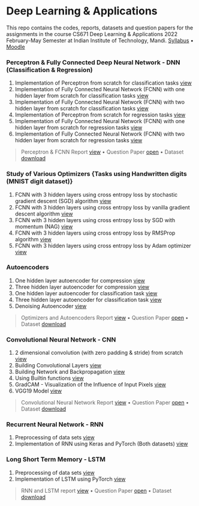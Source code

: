 # Deep Learning & Applications
This repo contains the codes, reports, datasets and question papers for the assignments in the course CS671 Deep Learning & Applications 2022 February-May Semester at Indian Institute of Technology, Mandi. [Syllabus](https://github.com/its-rajesh/Deep-Learning/blob/main/Syllabus.pdf) • [Moodle](https://students.iitmandi.ac.in/moodle/course/view.php?id=2697)

### Perceptron & Fully Connected Deep Neural Network - DNN (Classification & Regression)

1) Implementation of Perceptron from scratch for classification tasks [view](https://github.com/Rajesh-Smartino/Deep-Learning/tree/main/Perceptron%20Regression)
2) Implementation of Fully Connected Neural Network (FCNN) with one hidden layer from scratch for classification tasks [view](https://github.com/Rajesh-Smartino/Deep-Learning/tree/main/FCNN%20Classification)
3) Implementation of Fully Connected Neural Network (FCNN) with two hidden layer from scratch for classification tasks [view](https://github.com/Rajesh-Smartino/Deep-Learning/tree/main/FCNN%20Classification)
4) Implementation of Perceptron from scratch for regression tasks [view](https://github.com/Rajesh-Smartino/Deep-Learning/tree/main/Perceptron%20Regression)
5) Implementation of Fully Connected Neural Network (FCNN) with one hidden layer from scratch for regression tasks [view](https://github.com/Rajesh-Smartino/Deep-Learning/tree/main/FCNN%20Regression)
6) Implementation of Fully Connected Neural Network (FCNN) with two hidden layer from scratch for regression tasks [view](https://github.com/Rajesh-Smartino/Deep-Learning/tree/main/FCNN%20Regression)

> Perceptron & FCNN Report [view](https://github.com/Rajesh-Smartino/Deep-Learning/blob/main/Report.pdf) • 
> Question Paper [open](https://github.com/its-rajesh/Deep-Learning/blob/main/Questions/PerceptronFCNN.pdf)  • 
> Dataset [download](https://github.com/its-rajesh/Deep-Learning/blob/main/DataSets/Perceptron%20%26%20FCNN.zip)

### Study of Various Optimizers {Tasks using Handwritten digits (MNIST digit dataset)}

1) FCNN with 3 hidden layers using cross entropy loss by stochastic gradient descent (SGD) algorithm [view](https://github.com/Rajesh-Smartino/Deep-Learning/blob/main/Optimizers/optimizers.ipynb)
2) FCNN with 3 hidden layers using cross entropy loss by vanilla gradient descent algorithm [view](https://github.com/Rajesh-Smartino/Deep-Learning/blob/main/Optimizers/optimizers.ipynb)
3) FCNN with 3 hidden layers using cross entropy loss by SGD with momentum (NAG) [view](https://github.com/Rajesh-Smartino/Deep-Learning/blob/main/Optimizers/optimizers.ipynb)
4) FCNN with 3 hidden layers using cross entropy loss by RMSProp algorithm [view](https://github.com/Rajesh-Smartino/Deep-Learning/blob/main/Optimizers/optimizers.ipynb)
5) FCNN with 3 hidden layers using cross entropy loss by Adam optimizer [view](https://github.com/Rajesh-Smartino/Deep-Learning/blob/main/Optimizers/optimizers.ipynb)

### Autoencoders

1) One hidden layer autoencoder for compression [view](https://github.com/Rajesh-Smartino/Deep-Learning/blob/main/Autoencoder/SingleHiddenLayer.ipynb)
2) Three hidden layer autoencoder for compression [view](https://github.com/Rajesh-Smartino/Deep-Learning/blob/main/Autoencoder/SingleHiddenLayer.ipynb)
3) One hidden layer autoencoder for classification task [view](https://github.com/Rajesh-Smartino/Deep-Learning/blob/main/Autoencoder/SingleHiddenLayer.ipynb)
4) Three hidden layer autoencoder for classification task [view](https://github.com/Rajesh-Smartino/Deep-Learning/blob/main/Autoencoder/SingleHiddenLayer.ipynb)
5) Denoising Autoencoder [view](https://github.com/Rajesh-Smartino/Deep-Learning/blob/main/Autoencoder/DenoisngAutoencoder.ipynb)

> Optimizers and Autoencoders Report [view](https://github.com/Rajesh-Smartino/Deep-Learning/blob/main/Report2.pdf) • 
> Question Paper [open](https://github.com/its-rajesh/Deep-Learning/blob/main/Questions/Optimizers.pdf) • 
> Dataset [download](https://github.com/its-rajesh/Deep-Learning/blob/main/DataSets/Optimizers.zip)

### Convolutional Neural Network - CNN

1) 2 dimensional convolution (with zero padding & stride) from scratch [view](https://github.com/Rajesh-Smartino/Deep-Learning/blob/main/CNN%20from%20Scratch/Convolution.ipynb)
2) Building Convolutional Layers [view](https://github.com/its-rajesh/Deep-Learning/blob/main/CNN%20from%20Scratch/ConvolutionalLayer.ipynb)
3) Building Network and Backpropagation [view](https://github.com/its-rajesh/Deep-Learning/blob/main/CNN%20from%20Scratch/ForwardBackProp.ipynb)
4) Using Builtin functions [view](https://github.com/its-rajesh/Deep-Learning/blob/main/CNN%20from%20Scratch/CNNKeras.ipynb)
5) GradCAM - Visualization of the Influence of Input Pixels [view](https://github.com/its-rajesh/Deep-Learning/blob/main/CNN%20from%20Scratch/GradCAM.ipynb)
6) VGG19 Model [view](https://github.com/its-rajesh/Deep-Learning/blob/main/CNN%20from%20Scratch/VGG19.ipynb)

> Convolutional Neural Network Report [view](https://github.com/its-rajesh/Deep-Learning/blob/main/Report3.pdf) • 
> Question Paper [open](https://github.com/its-rajesh/Deep-Learning/blob/main/Questions/CNN.pdf) • 
> Dataset [download](https://github.com/its-rajesh/Deep-Learning/blob/main/DataSets/CNN.zip)

### Recurrent Neural Network - RNN

1. Preprocessing of data sets [view](https://github.com/its-rajesh/Deep-Learning/blob/main/LSTM/Preprocessing.ipynb)
2. Implementation of RNN using Keras and PyTorch (Both datasets) [view](https://github.com/its-rajesh/Deep-Learning/blob/main/RNN/RNNUpdated.ipynb)

### Long Short Term Memory - LSTM 

1. Preprocessing of data sets [view](https://github.com/its-rajesh/Deep-Learning/blob/main/LSTM/Preprocessing.ipynb)
2. Implementation of LSTM using PyTorch [view](https://github.com/its-rajesh/Deep-Learning/blob/main/LSTM/LSTM.ipynb)

> RNN and LSTM report [view](https://github.com/its-rajesh/Deep-Learning/blob/main/Report4.pdf) • 
> Question Paper [open](https://github.com/its-rajesh/Deep-Learning/blob/main/Questions/RNNLSTM.pdf) • 
> Dataset [download](https://github.com/its-rajesh/Deep-Learning/blob/main/DataSets/RNN%20%26%20LSTM.zip)
